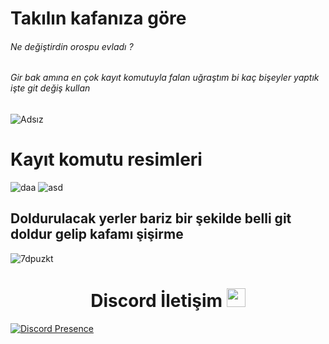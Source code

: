 # Takılın kafanıza göre

###### Ne değiştirdin orospu evladı ?
###### Gir bak amına en çok kayıt komutuyla falan uğraştım bi kaç bişeyler yaptık işte git değiş kullan
 ![Adsız](https://user-images.githubusercontent.com/60463845/130316884-27101d82-4725-43b5-bfb5-ba2e8e49599e.png)

# Kayıt komutu resimleri
![daa](https://user-images.githubusercontent.com/60463845/130316899-82253684-f537-4011-9677-96c4258d16be.png)
![asd](https://user-images.githubusercontent.com/60463845/130316897-89ef3197-7456-4861-b271-ce1b76db86cf.png)

## Doldurulacak yerler bariz bir şekilde belli git doldur gelip kafamı şişirme
![7dpuzkt](https://user-images.githubusercontent.com/60463845/130318132-3f6c5d6f-c33d-4830-aaab-6c1b9f3234d0.gif)


<h1 align="center">Discord İletişim <img src="https://raw.githubusercontent.com/iampavangandhi/iampavangandhi/master/gifs/Hi.gif" width="30px"> </h1>

[![Discord Presence](https://lanyard-profile-readme.vercel.app/api/311625016276025364?hideDiscrim=true)](https://discord.com/users/311625016276025364)
